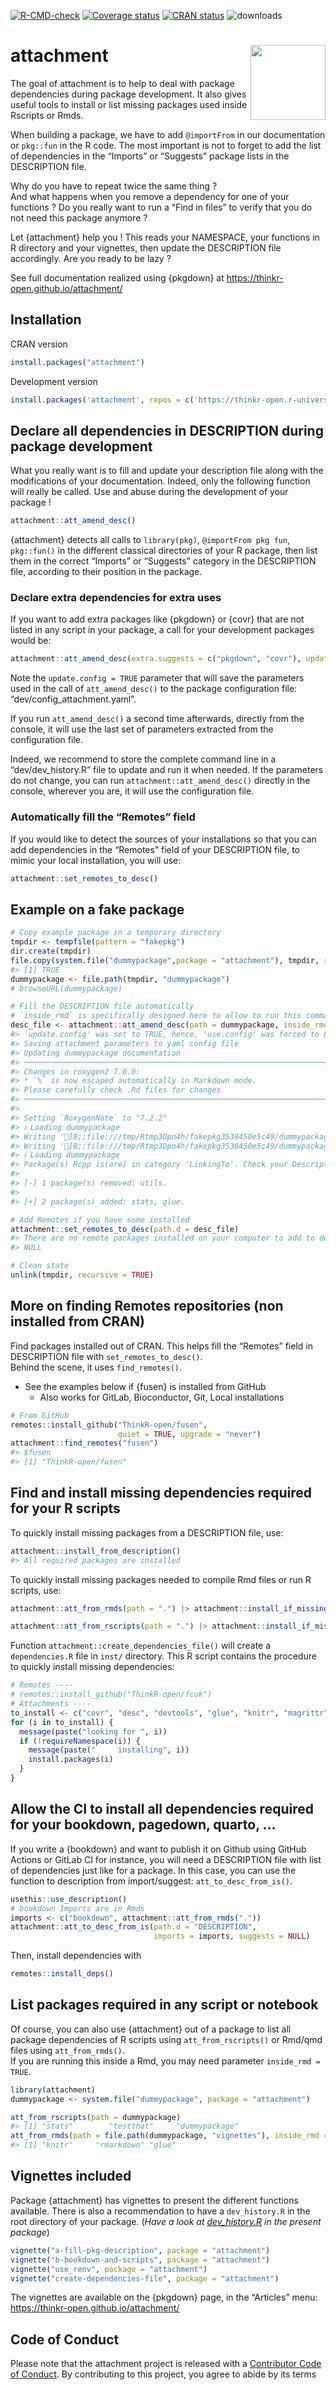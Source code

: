 
<!-- README.md is generated from README.Rmd. Please edit that file -->
<!-- badges: start -->

[![R-CMD-check](https://github.com/ThinkR-open/attachment/workflows/R-CMD-check/badge.svg)](https://github.com/ThinkR-open/attachment/actions)
[![Coverage
status](https://codecov.io/gh/ThinkR-open/attachment/branch/main/graph/badge.svg)](https://app.codecov.io/github/ThinkR-open/attachment/tree/main)
[![CRAN
status](https://www.r-pkg.org/badges/version/attachment)](https://cran.r-project.org/package=attachment)
![downloads](http://cranlogs.r-pkg.org/badges/attachment)
<!-- badges: end -->

# attachment <img src="man/figures/logo.png" align="right" alt="" width="120" />

The goal of attachment is to help to deal with package dependencies
during package development. It also gives useful tools to install or
list missing packages used inside Rscripts or Rmds.

When building a package, we have to add `@importFrom` in our
documentation or `pkg::fun` in the R code. The most important is not to
forget to add the list of dependencies in the “Imports” or “Suggests”
package lists in the DESCRIPTION file.

Why do you have to repeat twice the same thing ?  
And what happens when you remove a dependency for one of your functions
? Do you really want to run a “Find in files” to verify that you do not
need this package anymore ?

Let {attachment} help you ! This reads your NAMESPACE, your functions in
R directory and your vignettes, then update the DESCRIPTION file
accordingly. Are you ready to be lazy ?

See full documentation realized using {pkgdown} at
<https://thinkr-open.github.io/attachment/>

## Installation

CRAN version

``` r
install.packages("attachment")
```

Development version

``` r
install.packages('attachment', repos = c('https://thinkr-open.r-universe.dev', 'https://cloud.r-project.org'))
```

## Declare all dependencies in DESCRIPTION during package development

What you really want is to fill and update your description file along
with the modifications of your documentation. Indeed, only the following
function will really be called. Use and abuse during the development of
your package !

``` r
attachment::att_amend_desc()
```

{attachment} detects all calls to `library(pkg)`, `@importFrom pkg fun`,
`pkg::fun()` in the different classical directories of your R package,
then list them in the correct “Imports” or “Suggests” category in the
DESCRIPTION file, according to their position in the package.

### Declare extra dependencies for extra uses

If you want to add extra packages like {pkgdown} or {covr} that are not
listed in any script in your package, a call for your development
packages would be:

``` r
attachment::att_amend_desc(extra.suggests = c("pkgdown", "covr"), update.config = TRUE)
```

Note the `update.config = TRUE` parameter that will save the parameters
used in the call of `att_amend_desc()` to the package configuration
file: “dev/config_attachment.yaml”.

If you run `att_amend_desc()` a second time afterwards, directly from
the console, it will use the last set of parameters extracted from the
configuration file.

Indeed, we recommend to store the complete command line in a
“dev/dev_history.R” file to update and run it when needed. If the
parameters do not change, you can run `attachment::att_amend_desc()`
directly in the console, wherever you are, it will use the configuration
file.

### Automatically fill the “Remotes” field

If you would like to detect the sources of your installations so that
you can add dependencies in the “Remotes” field of your DESCRIPTION
file, to mimic your local installation, you will use:

``` r
attachment::set_remotes_to_desc()
```

## Example on a fake package

``` r
# Copy example package in a temporary directory
tmpdir <- tempfile(pattern = "fakepkg")
dir.create(tmpdir)
file.copy(system.file("dummypackage",package = "attachment"), tmpdir, recursive = TRUE)
#> [1] TRUE
dummypackage <- file.path(tmpdir, "dummypackage")
# browseURL(dummypackage)

# Fill the DESCRIPTION file automatically
# `inside_rmd` is specifically designed here to allow to run this command line in the "Readme.Rmd" file
desc_file <- attachment::att_amend_desc(path = dummypackage, inside_rmd = TRUE, update.config = TRUE)
#> 'update.config' was set to TRUE, hence, 'use.config' was forced to FALSE
#> Saving attachment parameters to yaml config file
#> Updating dummypackage documentation
#> ────────────────────────────────────────────────────────────────────────────────
#> Changes in roxygen2 7.0.0:
#> * `%` is now escaped automatically in Markdown mode.
#> Please carefully check .Rd files for changes
#> ────────────────────────────────────────────────────────────────────────────────
#> 
#> Setting `RoxygenNote` to "7.2.2"
#> ℹ Loading dummypackage
#> Writing ']8;;file:///tmp/Rtmp3Dpn4h/fakepkg3538450e5c49/dummypackage/NAMESPACENAMESPACE]8;;'
#> Writing ']8;;file:///tmp/Rtmp3Dpn4h/fakepkg3538450e5c49/dummypackage/NAMESPACENAMESPACE]8;;'
#> ℹ Loading dummypackage
#> Package(s) Rcpp is(are) in category 'LinkingTo'. Check your Description file to be sure it is really what you want.
#> 
#> [-] 1 package(s) removed: utils.
#> 
#> [+] 2 package(s) added: stats, glue.

# Add Remotes if you have some installed
attachment::set_remotes_to_desc(path.d = desc_file)
#> There are no remote packages installed on your computer to add to description
#> NULL

# Clean state
unlink(tmpdir, recursive = TRUE)
```

## More on finding Remotes repositories (non installed from CRAN)

Find packages installed out of CRAN. This helps fill the “Remotes” field
in DESCRIPTION file with `set_remotes_to_desc()`.  
Behind the scene, it uses `find_remotes()`.

- See the examples below if {fusen} is installed from GitHub
  - Also works for GitLab, Bioconductor, Git, Local installations

``` r
# From GitHub
remotes::install_github("ThinkR-open/fusen",
                        quiet = TRUE, upgrade = "never")
attachment::find_remotes("fusen")
#> $fusen
#> [1] "ThinkR-open/fusen"
```

## Find and install missing dependencies required for your R scripts

To quickly install missing packages from a DESCRIPTION file, use:

``` r
attachment::install_from_description()
#> All required packages are installed
```

To quickly install missing packages needed to compile Rmd files or run R
scripts, use:

``` r
attachment::att_from_rmds(path = ".") |> attachment::install_if_missing()

attachment::att_from_rscripts(path = ".") |> attachment::install_if_missing()
```

Function `attachment::create_dependencies_file()` will create a
`dependencies.R` file in `inst/` directory. This R script contains the
procedure to quickly install missing dependencies:

``` r
# Remotes ----
# remotes::install_github("ThinkR-open/fcuk")
# Attachments ----
to_install <- c("covr", "desc", "devtools", "glue", "knitr", "magrittr", "rmarkdown", "stats", "stringr", "testthat", "utils")
for (i in to_install) {
  message(paste("looking for ", i))
  if (!requireNamespace(i)) {
    message(paste("     installing", i))
    install.packages(i)
  }
}
```

## Allow the CI to install all dependencies required for your bookdown, pagedown, quarto, …

If you write a {bookdown} and want to publish it on Github using GitHub
Actions or GitLab CI for instance, you will need a DESCRIPTION file with
list of dependencies just like for a package. In this case, you can use
the function to description from import/suggest:
`att_to_desc_from_is()`.

``` r
usethis::use_description()
# bookdown Imports are in Rmds
imports <- c("bookdown", attachment::att_from_rmds("."))
attachment::att_to_desc_from_is(path.d = "DESCRIPTION",
                                imports = imports, suggests = NULL)
```

Then, install dependencies with

``` r
remotes::install_deps()
```

## List packages required in any script or notebook

Of course, you can also use {attachment} out of a package to list all
package dependencies of R scripts using `att_from_rscripts()` or Rmd/qmd
files using `att_from_rmds()`.  
If you are running this inside a Rmd, you may need parameter
`inside_rmd = TRUE`.

``` r
library(attachment)
dummypackage <- system.file("dummypackage", package = "attachment")

att_from_rscripts(path = dummypackage)
#> [1] "stats"        "testthat"     "dummypackage"
att_from_rmds(path = file.path(dummypackage, "vignettes"), inside_rmd = TRUE)
#> [1] "knitr"     "rmarkdown" "glue"
```

## Vignettes included

Package {attachment} has vignettes to present the different functions
available. There is also a recommendation to have a `dev_history.R` in
the root directory of your package. (*Have a look at
[dev_history.R](https://github.com/ThinkR-open/attachment/blob/main/dev/dev_history.R)
in the present package*)

``` r
vignette("a-fill-pkg-description", package = "attachment")
vignette("b-bookdown-and-scripts", package = "attachment")
vignette("use_renv", package = "attachment")
vignette("create-dependencies-file", package = "attachment")
```

The vignettes are available on the {pkgdown} page, in the “Articles”
menu: <https://thinkr-open.github.io/attachment/>

## Code of Conduct

Please note that the attachment project is released with a [Contributor
Code of
Conduct](https://thinkr-open.github.io/attachment/CODE_OF_CONDUCT.html).
By contributing to this project, you agree to abide by its terms

